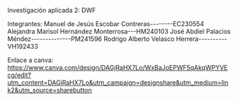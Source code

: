 Investigación aplicada 2: DWF

Integrantes: 
Manuel de Jesús Escobar Contreras--------EC230554
Alejandra Marisol Hernández Monterrosa---HM240103
José Abdiel Palacios Méndez--------------PM241596
Rodrigo Alberto Velasco Herrera----------VH192433

Enlace a canva: 
https://www.canva.com/design/DAGjRaHX7Lo/WxBaJoEPWF5qAkqWPYVEcg/edit?utm_content=DAGjRaHX7Lo&utm_campaign=designshare&utm_medium=link2&utm_source=sharebutton 
